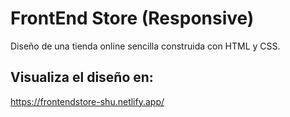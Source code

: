 # FrontEnd Store (Responsive)
Diseño de una tienda online sencilla construida con HTML y CSS.

## Visualiza el diseño en:
https://frontendstore-shu.netlify.app/
